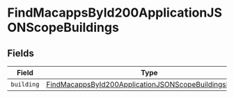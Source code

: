 # FindMacappsById200ApplicationJSONScopeBuildings


## Fields

| Field                                                                                                                                         | Type                                                                                                                                          | Required                                                                                                                                      | Description                                                                                                                                   |
| --------------------------------------------------------------------------------------------------------------------------------------------- | --------------------------------------------------------------------------------------------------------------------------------------------- | --------------------------------------------------------------------------------------------------------------------------------------------- | --------------------------------------------------------------------------------------------------------------------------------------------- |
| `building`                                                                                                                                    | [FindMacappsById200ApplicationJSONScopeBuildingsBuilding](../../models/operations/findmacappsbyid200applicationjsonscopebuildingsbuilding.md) | :heavy_minus_sign:                                                                                                                            | N/A                                                                                                                                           |
